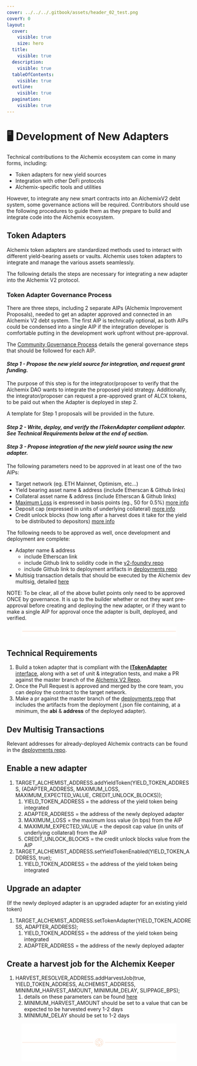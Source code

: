 ```yaml
---
cover: ../../../.gitbook/assets/header_02_test.png
coverY: 0
layout:
  cover:
    visible: true
    size: hero
  title:
    visible: true
  description:
    visible: true
  tableOfContents:
    visible: true
  outline:
    visible: true
  pagination:
    visible: true
---
```


# 🖥️ Development of New Adapters

Technical contributions to the Alchemix ecosystem can come in many forms, including:

* Token adapters for new yield sources
* Integration with other DeFi protocols
* Alchemix-specific tools and utilities

However, to integrate any new smart contracts into an AlchemixV2 debt system, some governance actions will be required. Contributors should use the following procedures to guide them as they prepare to build and integrate code into the Alchemix ecosystem.



## Token Adapters

Alchemix token adapters are standardized methods used to interact with different yield-bearing assets or vaults. Alchemix uses token adapters to integrate and manage the various assets seamlessly.

The following details the steps are necessary for integrating a new adapter into the Alchemix V2 protocol.

### Token Adapter Governance Process <a href="#token-adapter-governance-process" id="token-adapter-governance-process"></a>

There are three steps, including 2 separate AIPs (Alchemix Improvement Proposals), needed to get an adapter approved and connected in an Alchemix V2 debt system. The first AIP is technically optional, as both AIPs could be condensed into a single AIP if the integration developer is comfortable putting in the development work upfront without pre-approval.

The [Community Governance Process](https://alchemix-finance.gitbook.io/user-docs/alchemix-dao/the-alchemix-dao/governance-process) details the general governance steps that should be followed for each AIP.

#### _Step 1 - Propose the new yield source for integration, and request grant funding._ <a href="#step-1" id="step-1"></a>

The purpose of this step is for the integrator/proposer to verify that the Alchemix DAO wants to integrate the proposed yield strategy. Additionally, the integrator/proposer can request a pre-approved grant of ALCX tokens, to be paid out when the Adapter is deployed in step 2.

A template for Step 1 proposals will be provided in the future.

#### _Step 2 - Write, deploy, and verify the ITokenAdapter compliant adapter. See Technical Requirements below at the end of section._ <a href="#step-2" id="step-2"></a>

#### _Step 3 - Propose integration of the new yield source using the new adapter._ <a href="#step-3" id="step-3"></a>

The following parameters need to be approved in at least one of the two AIPs:

* Target network (eg. ETH Mainnet, Optimism, etc…)
* Yield bearing asset name & address (include Etherscan & Github links)
* Collateral asset name & address (include Etherscan & Github links)
* [Maximum Loss](https://alchemix-finance.gitbook.io/v2/docs/alchemistv2#setmaximumloss) is expressed in basis points (eg., 50 for 0.5%) [more info](https://github.com/alchemix-finance/v2-foundry/blob/master/src/interfaces/alchemist/IAlchemistV2AdminActions.sol#L49)
* Deposit cap (expressed in units of underlying collateral) [more info](https://github.com/alchemix-finance/v2-foundry/blob/master/src/interfaces/alchemist/IAlchemistV2AdminActions.sol#L49)
* Credit unlock blocks (how long after a harvest does it take for the yield to be distributed to depositors) [more info](https://github.com/alchemix-finance/v2-foundry/blob/master/src/interfaces/alchemist/IAlchemistV2AdminActions.sol#L49)

The following needs to be approved as well, once development and deployment are complete:

* Adapter name & address
  * include Etherscan link
  * include Github link to solidity code in the [v2-foundry repo](https://github.com/alchemix-finance/v2-foundry)
  * include Github link to deployment artifacts in [deployments repo](https://github.com/alchemix-finance/deployments)
* Multisig transaction details that should be executed by the Alchemix dev multisig, detailed [here](https://alchemix-fi.atlassian.net/wiki/spaces/AL/pages/679608321/Adapter+Integration#Dev-Multisig-Transactions)

NOTE: To be clear, all of the above bullet points only need to be approved ONCE by governance. It is up to the builder whether or not they want pre-approval before creating and deploying the new adapter, or if they want to make a single AIP for approval once the adapter is built, deployed, and verified.



<figure><img src="../../../.gitbook/assets/PlainLine_01.png" alt=""><figcaption></figcaption></figure>

## Technical Requirements <a href="#technical-requirements" id="technical-requirements"></a>

1. Build a token adapter that is compliant with the [**ITokenAdapter** interface](https://github.com/alchemix-finance/v2-foundry/blob/master/src/interfaces/ITokenAdapter.sol), along with a set of unit & integration tests, and make a PR against the master branch of the [Alchemix V2 Repo](https://github.com/alchemix-finance/v2-foundry).
2. Once the Pull Request is approved and merged by the core team, you can deploy the contract to the target network.
3. Make a pr against the master branch of the [deployments repo](https://github.com/alchemix-finance/deployments) that includes the artifacts from the deployment (.json file containing, at a minimum, the **abi** & **address** of the deployed adapter).



## Dev Multisig Transactions <a href="#dev-multisig-transactions" id="dev-multisig-transactions"></a>

Relevant addresses for already-deployed Alchemix contracts can be found in the [deployments repo](https://github.com/alchemix-finance/deployments).



## **Enable a new adapter**

1. TARGET\_ALCHEMIST\_ADDRESS.addYieldToken(YIELD\_TOKEN\_ADDRESS, (ADAPTER\_ADDRESS, MAXIMUM\_LOSS, MAXIMUM\_EXPECTED\_VALUE, CREDIT\_UNLOCK\_BLOCKS));
   1. YIELD\_TOKEN\_ADDRESS = the address of the yield token being integrated
   2. ADAPTER\_ADDRESS = the address of the newly deployed adapter
   3. MAXIMUM\_LOSS = the maximum loss value (in bps) from the AIP
   4. MAXIMUM\_EXPECTED\_VALUE = the deposit cap value (in units of underlying collateral) from the AIP
   5. CREDIT\_UNLOCK\_BLOCKS = the credit unlock blocks value from the AIP
2. TARGET\_ALCHEMIST\_ADDRESS.setYieldTokenEnabled(YIELD\_TOKEN\_ADDRESS, true);
   1. YIELD\_TOKEN\_ADDRESS = the address of the yield token being integrated



## **Upgrade an adapter**

(If the newly deployed adapter is an upgraded adapter for an existing yield token)

1. TARGET\_ALCHEMIST\_ADDRESS.setTokenAdapter(YIELD\_TOKEN\_ADDRESS, ADAPTER\_ADDRESS);
   1. YIELD\_TOKEN\_ADDRESS = the address of the yield token being integrated
   2. ADAPTER\_ADDRESS = the address of the newly deployed adapter



## **Create a harvest job for the Alchemix Keeper**

1. HARVEST\_RESOLVER\_ADDRESS.addHarvestJob(true, YIELD\_TOKEN\_ADDRESS, ALCHEMIST\_ADDRESS, MINIMUM\_HARVEST\_AMOUNT, MINIMUM\_DELAY, SLIPPAGE\_BPS);
   1. details on these parameters can be found [here](https://github.com/alchemix-finance/v2-foundry/blob/master/src/keepers/HarvestResolver.sol#L92)
   2. MINIMUM\_HARVEST\_AMOUNT should be set to a value that can be expected to be harvested every 1-2 days
   3. MINIMUM\_DELAY should be set to 1-2 days

<figure><img src="../../../.gitbook/assets/header_02_test.png" alt=""><figcaption></figcaption></figure>
